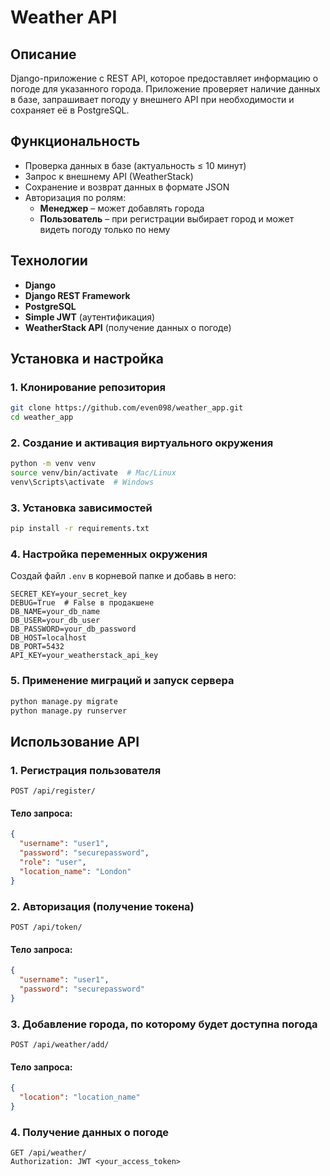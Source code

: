# Weather API

## Описание
Django-приложение с REST API, которое предоставляет информацию о погоде для указанного города.
Приложение проверяет наличие данных в базе, запрашивает погоду у внешнего API при необходимости и сохраняет её в PostgreSQL.

## Функциональность
- Проверка данных в базе (актуальность ≤ 10 минут)
- Запрос к внешнему API (WeatherStack)
- Сохранение и возврат данных в формате JSON
- Авторизация по ролям:
  - **Менеджер** – может добавлять города
  - **Пользователь** – при регистрации выбирает город и может видеть погоду только по нему

## Технологии
- **Django**
- **Django REST Framework**
- **PostgreSQL**
- **Simple JWT** (аутентификация)
- **WeatherStack API** (получение данных о погоде)

## Установка и настройка

### 1. Клонирование репозитория
```sh
git clone https://github.com/even098/weather_app.git
cd weather_app
```

### 2. Создание и активация виртуального окружения
```sh
python -m venv venv
source venv/bin/activate  # Mac/Linux
venv\Scripts\activate  # Windows
```

### 3. Установка зависимостей
```sh
pip install -r requirements.txt
```

### 4. Настройка переменных окружения
Создай файл `.env` в корневой папке и добавь в него:
```env
SECRET_KEY=your_secret_key
DEBUG=True  # False в продакшене
DB_NAME=your_db_name
DB_USER=your_db_user
DB_PASSWORD=your_db_password
DB_HOST=localhost
DB_PORT=5432
API_KEY=your_weatherstack_api_key
```

### 5. Применение миграций и запуск сервера
```sh
python manage.py migrate
python manage.py runserver
```

## Использование API

### 1. Регистрация пользователя
```http
POST /api/register/
```
#### Тело запроса:
```json
{
  "username": "user1",
  "password": "securepassword",
  "role": "user",
  "location_name": "London"
}
```

### 2. Авторизация (получение токена)
```http
POST /api/token/
```
#### Тело запроса:
```json
{
  "username": "user1",
  "password": "securepassword"
}
```

### 3. Добавление города, по которому будет доступна погода
```http
POST /api/weather/add/
```
#### Тело запроса:
```json
{
  "location": "location_name"
}
```


### 4. Получение данных о погоде
```http
GET /api/weather/
Authorization: JWT <your_access_token>
```
